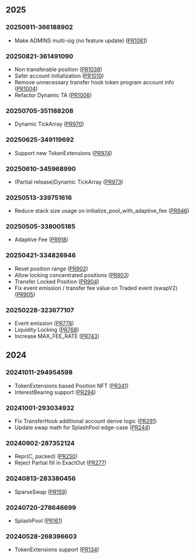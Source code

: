 ## 2025
### 20250911-366188902
- Make ADMINS multi-sig (no feature update) ([PR1061](https://github.com/orca-so/whirlpools/pull/1061))

### 20250821-361491090
- Non transferable position ([PR1038](https://github.com/orca-so/whirlpools/pull/1038))
- Safer account initialization ([PR1010](https://github.com/orca-so/whirlpools/pull/1010))
- Remove unnecessary transfer hook token program account info ([PR1004](https://github.com/orca-so/whirlpools/pull/1004))
- Refactor Dynamic TA ([PR1006](https://github.com/orca-so/whirlpools/pull/1006))

### 20250705-351188208
- Dynamic TickArray ([PR970](https://github.com/orca-so/whirlpools/pull/970))

### 20250625-349119692
- Support new TokenExtensions ([PR974](https://github.com/orca-so/whirlpools/pull/974))

### 20250610-345968990
- (Partial release)Dynamic TickArray ([PR973](https://github.com/orca-so/whirlpools/pull/973))

### 20250513-339751616
- Reduce stack size usage on initialize_pool_with_adaptive_fee ([PR946](https://github.com/orca-so/whirlpools/pull/946))

### 20250505-338005185
- Adaptive Fee ([PR918](https://github.com/orca-so/whirlpools/pull/918))

### 20250421-334826946
- Reset position range ([PR902](https://github.com/orca-so/whirlpools/pull/902))
- Allow locking concentrated positions ([PR903](https://github.com/orca-so/whirlpools/pull/903))
- Transfer Locked Position ([PR904](https://github.com/orca-so/whirlpools/pull/904))
- Fix event emission / transfer fee value on Traded event (swapV2) ([PR905](https://github.com/orca-so/whirlpools/pull/905))

### 20250228-323677107
- Event emission ([PR778](https://github.com/orca-so/whirlpools/pull/778))
- Liquidity Locking ([PR768](https://github.com/orca-so/whirlpools/pull/768))
- Increase MAX_FEE_RATE ([PR743](https://github.com/orca-so/whirlpools/pull/743))

## 2024
### 20241011-294954598
- TokenExtensions based Position NFT ([PR341](https://github.com/orca-so/whirlpools/pull/341))
- InterestBearing support ([PR294](https://github.com/orca-so/whirlpools/pull/294))

### 20241001-293034932
- Fix TransferHook additional account derive logic ([PR291](https://github.com/orca-so/whirlpools/pull/291))
- Update swap math for SplashPool edge-case ([PR244](https://github.com/orca-so/whirlpools/pull/244))

### 20240902-287352124
- Repr(C, packed) ([PR250](https://github.com/orca-so/whirlpools/pull/250))
- Reject Partial fill in ExactOut ([PR277](https://github.com/orca-so/whirlpools/pull/277))

### 20240813-283380456
- SparseSwap ([PR159](https://github.com/orca-so/whirlpools/pull/159))

### 20240720-278646699
- SplashPool ([PR161](https://github.com/orca-so/whirlpools/pull/161))

### 20240528-268396603
- TokenExtensions support ([PR134](https://github.com/orca-so/whirlpools/pull/134))

